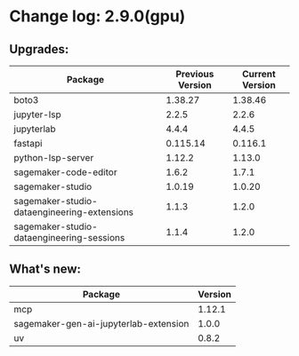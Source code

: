 # Change log: 2.9.0(gpu)

## Upgrades: 

Package | Previous Version | Current Version
---|---|---
boto3|1.38.27|1.38.46
jupyter-lsp|2.2.5|2.2.6
jupyterlab|4.4.4|4.4.5
fastapi|0.115.14|0.116.1
python-lsp-server|1.12.2|1.13.0
sagemaker-code-editor|1.6.2|1.7.1
sagemaker-studio|1.0.19|1.0.20
sagemaker-studio-dataengineering-extensions|1.1.3|1.2.0
sagemaker-studio-dataengineering-sessions|1.1.4|1.2.0

## What's new: 

Package | Version 
---|---
mcp|1.12.1
sagemaker-gen-ai-jupyterlab-extension|1.0.0
uv|0.8.2
